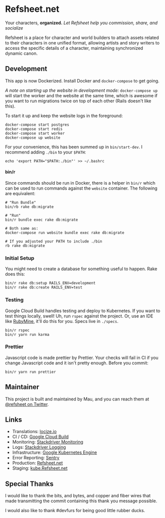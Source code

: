# Refsheet.net

Your characters, **organized.**
*Let Refsheet help you commission, share, and socialize*

Refsheet is a place for character and world builders to attach assets 
related to their characters in one unified format, allowing artists and 
story writers to access the specific details of a character, maintaining
synchronized dynamic canon.

## Development

This app is now Dockerized. Install Docker and `docker-compose` to get going.

*A note on starting up the website in development mode:* `docker-compose up` will start the worker and the website at 
the same time, which is awesome if you want to run migrations twice on top of each other (Rails doesn't like this).

To start it up and keep the website logs in the foreground:

    docker-compose start postgres
    docker-compose start redis
    docker-compose start worker
    docker-compose up website
    
For your convenience, this has been summed up in `bin/start-dev`. I recommend adding `./bin` to your `$PATH`:

    echo 'export PATH="$PATH:./bin"' >> ~/.bashrc
    
#### bin/r

Since commands should be run in Docker, there is a helper in `bin/r` which can be used to run commands against the 
`website` container. The following are equivalent:

    # "Run Bundle"
    bin/rb rake db:migrate
    
    # "Run"
    bin/r bundle exec rake db:migrate
    
    # Both same as:
    docker-compose run website bundle exec rake db:migrate
    
    # If you adjusted your PATH to include ./bin
    rb rake db:migrate
    
### Initial Setup

You might need to create a database for something useful to happen. Rake does this:

    bin/r rake db:setup RAILS_ENV=development
    bin/r rake db:create RAILS_ENV=test

### Testing

Google Cloud Build handles testing and deploy to Kubernetes. If you want to test things
locally, swell! Uh, run `rspec` against the project. Or, use an IDE
like [RubyMine][4], it'll do this for you. Specs live in `./specs`.

    bin/r rspec
    bin/r yarn run karma

### Prettier

Javascript code is made prettier by Prettier. Your checks will fail in CI if you change Javascript code and it isn't
pretty enough. Before you commit:

    bin/r yarn run prettier

## Maintainer

This project is built and maintained by Mau, and you can reach them at
[@refsheet on Twitter](https://twitter.com/refsheet).

## Links

- Translations: [locize.io](https://www.locize.io/p/zbocgoxn)
- CI / CD: [Google Cloud Build](https://console.cloud.google.com/cloud-build/builds?organizationId=183290543501&project=refsheet-239409)
- Monitoring: [Stackdriver Monitoring](https://console.cloud.google.com/monitoring/dashboards/custom/10331969783848097169?project=refsheet-239409&timeDomain=1d)
- Logs: [Stackdriver Logging](https://console.cloud.google.com/logs/viewer?organizationId=183290543501&project=refsheet-239409&minLogLevel=0&expandAll=false&timestamp=2020-01-27T07:48:17.205000000Z&customFacets=resource.labels.container_name&limitCustomFacetWidth=true&dateRangeStart=2020-01-27T06:48:31.898Z&dateRangeEnd=2020-01-27T07:48:31.898Z&interval=PT1H&resource=k8s_container)
- Infrastructure: [Google Kubernetes Engine](https://console.cloud.google.com/kubernetes/workload?organizationId=183290543501&project=refsheet-239409&workload_list_tablesize=50)
- Error Reporting: [Sentry](https://sentry.io/organizations/refsheetnet/issues/?project=1307540)
- Production: [Refsheet.net](https://refsheet.net)
- Staging: [kube.Refsheet.net](https://kube.refsheet.net)

## Special Thanks

I would like to thank the bits, and bytes, and copper and fiber wires that
made transmitting the commit containing this thank you message possible.

I would also like to thank #devfurs for being good little rubber ducks.

[4]: https://www.jetbrains.com/ruby/
 
